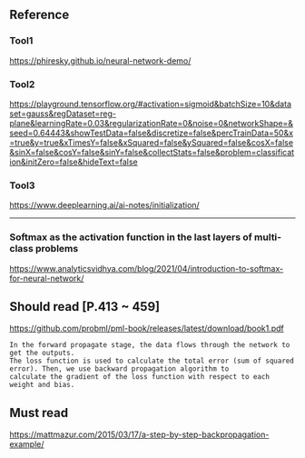 ## Reference
### Tool1
https://phiresky.github.io/neural-network-demo/
### Tool2
https://playground.tensorflow.org/#activation=sigmoid&batchSize=10&dataset=gauss&regDataset=reg-plane&learningRate=0.03&regularizationRate=0&noise=0&networkShape=&seed=0.64443&showTestData=false&discretize=false&percTrainData=50&x=true&y=true&xTimesY=false&xSquared=false&ySquared=false&cosX=false&sinX=false&cosY=false&sinY=false&collectStats=false&problem=classification&initZero=false&hideText=false
### Tool3
https://www.deeplearning.ai/ai-notes/initialization/
___
### Softmax as the activation function in the last layers of multi-class problems
https://www.analyticsvidhya.com/blog/2021/04/introduction-to-softmax-for-neural-network/

## Should read [P.413 ~ 459]
https://github.com/probml/pml-book/releases/latest/download/book1.pdf

```
In the forward propagate stage, the data flows through the network to get the outputs. 
The loss function is used to calculate the total error (sum of squared error). Then, we use backward propagation algorithm to 
calculate the gradient of the loss function with respect to each weight and bias.
```
## Must read
https://mattmazur.com/2015/03/17/a-step-by-step-backpropagation-example/
